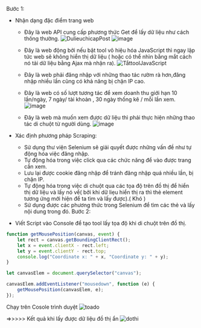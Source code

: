
Bước 1: 
  - Nhận dạng đặc điểm trang web
    + Đây là web API  cung cấp phương thức Get để lấy dữ liệu như cách thông thường.
      ![DulieuchicapPost](https://github.com/user-attachments/assets/de8aea72-7c5f-4544-a096-ec2d81f31d96)
      ![image](https://github.com/user-attachments/assets/a579f3ae-825d-4030-b1ba-fd5e499ea02b)

    + Đây là web động bởi nếu bật tool vô hiệu hóa JavaScript thì ngay lập tức web sẽ không hiển thị dữ liệu ( hoặc có thể nhìn bằng mắt cách nó tải dữ liệu bằng Ajax mà nhận ra).
      ![TắttoolJavaScript](https://github.com/user-attachments/assets/c9caad79-78de-49dd-bd84-14387f97c52c)

    + Đây là web phải đăng nhập với những thao tác rườm rà hơn,đăng nhập nhiều lần cũng có khả năng bị chặn IP cao.
      
    + Đây là web có số lượt tương tác để xem doanh thu giới hạn 10 lần/ngày, 7 ngày/ tài khoản , 30 ngày thống kê / mỗi lần xem.
      ![image](https://github.com/user-attachments/assets/4fc816b1-294b-4907-9666-113cc3205d64)

    + Đây là web mà muốn xem được dữ liệu thì phải thực hiện những thao tác di chuột từ người dùng.
      ![image](https://github.com/user-attachments/assets/b9234a1d-893c-4c8a-b041-907a9aac3029)

      
  - Xác định phương pháp Scraping:
    + Sử dụng thư viện Selenium sẽ giải quyết được những vấn đề như tự động hóa việc đăng nhập.
    + Tự động hóa trong việc click qua các chức năng để vào được trang cần xem.
    + Lưu lại được cookie đăng nhập để tránh đăng nhập quá nhiều lần, bị chặn IP.
    + Tự động hóa trong việc di chuột qua các tọa độ trên đồ thị để hiển thị dữ liệu và lấy nó về( bởi khi dữ liẹu hiển thị ra thì thẻ element tương ứng mới hiện để ta tìm và lấy được).( Khó )
    + Sử dụng được các phương thức trong Selenium để tìm các thẻ và lấy nội dung trong đó.
Bước 2:
  - Viết Script vào Console để tạo tool lấy tọa độ khi di chuột trên đồ thị.
    
  
```javascript
function getMousePosition(canvas, event) {
    let rect = canvas.getBoundingClientRect();
    let x = event.clientX - rect.left;
    let y = event.clientY - rect.top;
    console.log("Coordinate x: " + x, "Coordinate y: " + y);
}

let canvasElem = document.querySelector("canvas");

canvasElem.addEventListener("mousedown", function (e) {
    getMousePosition(canvasElem, e);
});
```
Chạy trên Cosole trình duyệt
![toado](https://github.com/user-attachments/assets/f3f959fd-9736-4cf4-aace-b7989ac8ac3b)

 =>>>>> Kết quả khi lấy được dữ liệu đồ thị ẩn
![dothi](https://github.com/user-attachments/assets/aa948ead-0aee-4e72-8454-17b7e1ba716a)

